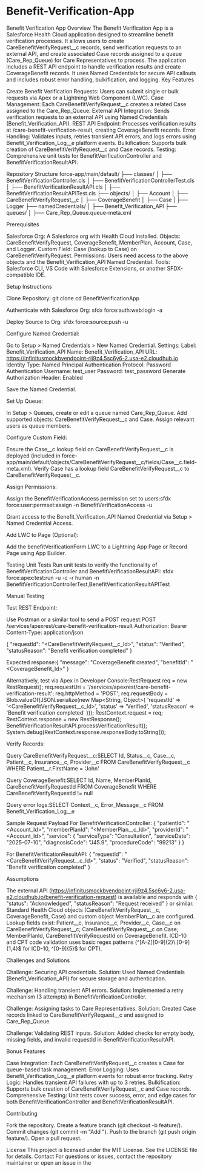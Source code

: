 # Benefit-Verification-App

Benefit Verification App
Overview
The Benefit Verification App is a Salesforce Health Cloud application designed to streamline benefit verification processes. It allows users to create CareBenefitVerifyRequest__c records, send verification requests to an external API, and create associated Case records assigned to a queue (Care_Rep_Queue) for Care Representatives to process. The application includes a REST API endpoint to handle verification results and create CoverageBenefit records. It uses Named Credentials for secure API callouts and includes robust error handling, bulkification, and logging.
Key Features

Create Benefit Verification Requests: Users can submit single or bulk requests via Apex or a Lightning Web Component (LWC).
Case Management: Each CareBenefitVerifyRequest__c creates a related Case assigned to the Care_Rep_Queue.
External API Integration: Sends verification requests to an external API using Named Credentials (Benefit_Verification_API).
REST API Endpoint: Processes verification results at /care-benefit-verification-result, creating CoverageBenefit records.
Error Handling: Validates inputs, retries transient API errors, and logs errors using Benefit_Verification_Log__e platform events.
Bulkification: Supports bulk creation of CareBenefitVerifyRequest__c and Case records.
Testing: Comprehensive unit tests for BenefitVerificationController and BenefitVerificationResultAPI.

Repository Structure
force-app/main/default/
├── classes/
│   ├── BenefitVerificationController.cls
│   ├── BenefitVerificationControllerTest.cls
│   ├── BenefitVerificationResultAPI.cls
│   ├── BenefitVerificationResultAPITest.cls
├── objects/
│   ├── Account
│    ├── CareBenefitVerifyRequest__c
│    ├── CoverageBenefit
│    ├── Case
|    ├── Logger
├── namedCredentials/
│   ├── Benefit_Verification_API
├── queues/
│   ├── Care_Rep_Queue.queue-meta.xml

Prerequisites

Salesforce Org: A Salesforce org with Health Cloud installed.
Objects: CareBenefitVerifyRequest, CoverageBenefit, MemberPlan, Account, Case, and Logger.
Custom Field: Case (lookup to Case) on CareBenefitVerifyRequest.
Permissions: Users need access to the above objects and the Benefit_Verification_API Named Credential.
Tools: Salesforce CLI, VS Code with Salesforce Extensions, or another SFDX-compatible IDE.

Setup Instructions

Clone Repository:
git clone <repository-url>
cd BenefitVerificationApp


Authenticate with Salesforce Org:
sfdx force:auth:web:login -a <alias>


Deploy Source to Org:
sfdx force:source:push -u <alias>


Configure Named Credential:

Go to Setup > Named Credentials > New Named Credential.
Settings:
Label: Benefit_Verification_API
Name: Benefit_Verification_API
URL: https://infinitusmockbvendpoint-rji9z4.5sc6y6-2.usa-e2.cloudhub.io
Identity Type: Named Principal
Authentication Protocol: Password Authentication
Username: test_user
Password: test_password
Generate Authorization Header: Enabled


Save the Named Credential.


Set Up Queue:

In Setup > Queues, create or edit a queue named Care_Rep_Queue.
Add supported objects: CareBenefitVerifyRequest__c and Case.
Assign relevant users as queue members.


Configure Custom Field:

Ensure the Case__c lookup field on CareBenefitVerifyRequest__c is deployed (included in force-app/main/default/objects/CareBenefitVerifyRequest__c/fields/Case__c.field-meta.xml).
Verify Case has a lookup field CareBenefitVerifyRequest__c to CareBenefitVerifyRequest__c.


Assign Permissions:

Assign the BenefitVerificationAccess permission set to users:sfdx force:user:permset:assign -n BenefitVerificationAccess -u <alias>


Grant access to the Benefit_Verification_API Named Credential via Setup > Named Credential Access.


Add LWC to Page (Optional):

Add the benefitVerificationForm LWC to a Lightning App Page or Record Page using App Builder.



Testing
Unit Tests
Run unit tests to verify the functionality of BenefitVerificationController and BenefitVerificationResultAPI:
sfdx force:apex:test:run -u <alias> -c -r human -n BenefitVerificationControllerTest,BenefitVerificationResultAPITest

Manual Testing



Test REST Endpoint:

Use Postman or a similar tool to send a POST request:POST /services/apexrest/care-benefit-verification-result
Authorization: Bearer <session-token>
Content-Type: application/json

{
    "requestId": "<CareBenefitVerifyRequest__c_Id>",
    "status": "Verified",
    "statusReason": "Benefit verification completed"
}


Expected response:{
    "message": "CoverageBenefit created",
    "benefitId": "<CoverageBenefit_Id>"
}


Alternatively, test via Apex in Developer Console:RestRequest req = new RestRequest();
req.requestUri = '/services/apexrest/care-benefit-verification-result';
req.httpMethod = 'POST';
req.requestBody = Blob.valueOf(JSON.serialize(new Map<String, Object>{
    'requestId' => '<CareBenefitVerifyRequest__c_Id>',
    'status' => 'Verified',
    'statusReason' => 'Benefit verification completed'
}));
RestContext.request = req;
RestContext.response = new RestResponse();
BenefitVerificationResultAPI.processVerificationResult();
System.debug(RestContext.response.responseBody.toString());




Verify Records:

Query CareBenefitVerifyRequest__c:SELECT Id, Status__c, Case__c, Patient__c, Insurance__c, Provider__c
FROM CareBenefitVerifyRequest__c
WHERE Patient__r.FirstName = 'John'


Query CoverageBenefit:SELECT Id, Name, MemberPlanId, CareBenefitVerifyRequestId
FROM CoverageBenefit
WHERE CareBenefitVerifyRequestId != null


Query error logs:SELECT Context__c, Error_Message__c
FROM Benefit_Verification_Log__e





Sample Request Payload
For BenefitVerificationController:
{
    "patientId": "<Account_Id>",
    "memberPlanId": "<MemberPlan__c_Id>",
    "providerId": "<Account_Id>",
    "service": {
        "serviceType": "Consultation",
        "serviceDate": "2025-07-10",
        "diagnosisCode": "J45.9",
        "procedureCode": "99213"
    }
}

For BenefitVerificationResultAPI:
{
    "requestId": "<CareBenefitVerifyRequest__c_Id>",
    "status": "Verified",
    "statusReason": "Benefit verification completed"
}

Assumptions

The external API (https://infinitusmockbvendpoint-rji9z4.5sc6y6-2.usa-e2.cloudhub.io/benefit-verification-request) is available and responds with { "status": "Acknowledged", "statusReason": "Request received" } or similar.
Standard Health Cloud objects (CareBenefitVerifyRequest__c, CoverageBenefit, Case) and custom object MemberPlan__c are configured.
Lookup fields exist: Patient__c, Insurance__c, Provider__c, Case__c on CareBenefitVerifyRequest__c; CareBenefitVerifyRequest__c on Case; MemberPlanId, CareBenefitVerifyRequestId on CoverageBenefit.
ICD-10 and CPT code validation uses basic regex patterns (^[A-Z][0-9]{2}\\.[0-9]{1,4}$ for ICD-10, ^[0-9]{5}$ for CPT).

Challenges and Solutions

Challenge: Securing API credentials.
Solution: Used Named Credentials (Benefit_Verification_API) for secure storage and authentication.


Challenge: Handling transient API errors.
Solution: Implemented a retry mechanism (3 attempts) in BenefitVerificationController.


Challenge: Assigning tasks to Care Representatives.
Solution: Created Case records linked to CareBenefitVerifyRequest__c and assigned to Care_Rep_Queue.


Challenge: Validating REST inputs.
Solution: Added checks for empty body, missing fields, and invalid requestId in BenefitVerificationResultAPI.



Bonus Features

Case Integration: Each CareBenefitVerifyRequest__c creates a Case for queue-based task management.
Error Logging: Uses Benefit_Verification_Log__e platform events for robust error tracking.
Retry Logic: Handles transient API failures with up to 3 retries.
Bulkification: Supports bulk creation of CareBenefitVerifyRequest__c and Case records.
Comprehensive Testing: Unit tests cover success, error, and edge cases for both BenefitVerificationController and BenefitVerificationResultAPI.

Contributing

Fork the repository.
Create a feature branch (git checkout -b feature/<feature-name>).
Commit changes (git commit -m "Add <feature-name>").
Push to the branch (git push origin feature/<feature-name>).
Open a pull request.

License
This project is licensed under the MIT License. See the LICENSE file for details.
Contact
For questions or issues, contact the repository maintainer or open an issue in the
